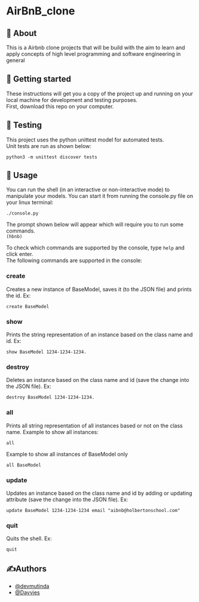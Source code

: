 # AirBnB_clone
## 🧐 About
This is a Airbnb clone projects that will be build with the aim to learn and apply concepts of high level programming and software engineering in general

## 🏁 Getting started
These instructions will get you a copy of the project up and running on your local machine for development and testing purposes.\
First, download this repo on your computer.

## 🔧 Testing
This project uses the python unittest model for automated tests.\
Unit tests are run as shown below:
```
python3 -m unittest discover tests
```
## 🎈 Usage
You can run the shell (in an interactive or non-interactive mode) to manipulate your models. You can start it from running the console.py file on your linux terminal:
```
./console.py
```
The prompt shown below will appear which will require you to run some commands.\
`(hbnb) `

To check which commands are supported by the console, type `help` and click enter.\
The following commands are supported in the console:
### create
Creates a new instance of BaseModel, saves it (to the JSON file) and prints the id. Ex:
```
create BaseModel
```
### show
Prints the string representation of an instance based on the class name and id. Ex:
```
show BaseModel 1234-1234-1234.
```
### destroy
Deletes an instance based on the class name and id (save the change into the JSON file). Ex:
```
destroy BaseModel 1234-1234-1234.
```
### all
Prints all string representation of all instances based or not on the class name. Example to show all instances:
```
all
```
Example to show all instances of BaseModel only
```
all BaseModel
```
### update
Updates an instance based on the class name and id by adding or updating attribute (save the change into the JSON file). Ex:
```
update BaseModel 1234-1234-1234 email "aibnb@holbertonschool.com"
```
### quit
Quits the shell. Ex:
```
quit
```
## ✍️Authors
* [@devmutinda](https://github.com/devmutinda)
* [@Dayvies](https://github.com/Dayvies)

